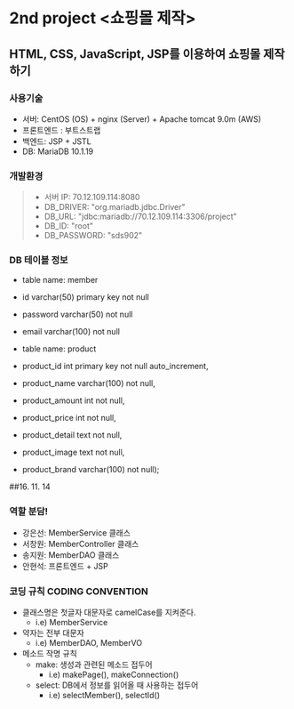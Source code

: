 # 2nd project <쇼핑몰 제작>
## HTML, CSS, JavaScript, JSP를 이용하여 쇼핑몰 제작하기

### 사용기술
* 서버: CentOS (OS) + nginx (Server) + Apache tomcat 9.0m (AWS)
* 프론트엔드 : 부트스트랩
* 백엔드: JSP + JSTL
* DB: MariaDB 10.1.19

### 개발환경
>* 서버 IP: 70.12.109.114:8080
>* DB_DRIVER: "org.mariadb.jdbc.Driver"
>* DB_URL: "jdbc:mariadb://70.12.109.114:3306/project"
>* DB_ID: "root"
>* DB_PASSWORD: "sds902"

### DB 테이블 정보
* table name: member
* id varchar(50) primary key not null
* password varchar(50) not null
* email varchar(100) not null

* table name: product
* product_id int primary key not null auto_increment,
* product_name varchar(100) not null,
* product_amount int not null,
* product_price int not null,
* product_detail text not null,
* product_image text not null,
* product_brand varchar(100) not null);
 
##16. 11. 14
### 역할 분담!
* 강은선: MemberService 클래스
* 서창원: MemberController 클래스
* 송지원: MemberDAO 클래스
* 안현석: 프론트엔드 + JSP
 
### 코딩 규칙 CODING CONVENTION
* 클래스명은 첫글자 대문자로 camelCase를 지켜준다.
	* i.e) MemberService
* 약자는 전부 대문자
	* i.e) MemberDAO, MemberVO
* 메소드 작명 규칙
	* make: 생성과 관련된 메소드 접두어
		* i.e) makePage(), makeConnection()
	* select: DB에서 정보를 읽어올 때 사용하는 접두어
		* i.e) selectMember(), selectId()
